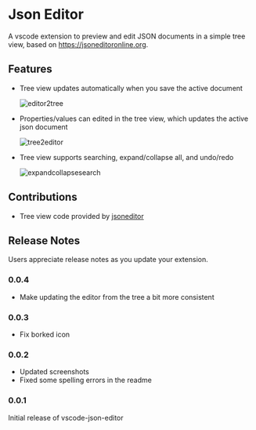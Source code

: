 # Json Editor

A vscode extension to preview and edit JSON documents in a simple tree view, based on <https://jsoneditoronline.org>.

## Features

- Tree view updates automatically when you save the active document

    ![editor2tree](screenshots/editor2tree.gif)

- Properties/values can edited in the tree view, which updates the active json document

    ![tree2editor](screenshots/tree2editor.gif)

- Tree view supports searching, expand/collapse all, and undo/redo

    ![expandcollapsesearch](screenshots/expandcollapsesearch.gif)

## Contributions

- Tree view code provided by [jsoneditor](https://github.com/josdejong/jsoneditor)

## Release Notes

Users appreciate release notes as you update your extension.

### 0.0.4

- Make updating the editor from the tree a bit more consistent

### 0.0.3

- Fix borked icon

### 0.0.2

- Updated screenshots
- Fixed some spelling errors in the readme

### 0.0.1

Initial release of vscode-json-editor
